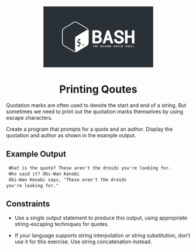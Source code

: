 <p align="center">
<img width="300" src="../bash-logo-dark.jpg" alt="Bash Logo">
</p>
<h1 align="center">Printing Qoutes</h1>

Quotation marks are often used to denote the start and end
of a string. But sometimes we need to print out the quotation
marks themselves by using escape characters.

Create a program that prompts for a quote and an author.
Display the quotation and author as shown in the example
output.

## Example Output

```
 What is the quote? These aren't the droids you're looking for.
 Who said it? Obi-Wan Kenobi
 Obi-Wan Kenobi says, "These aren't the droids
you're looking for."
```

## Constraints

- Use a single output statement to produce this output,
using appropriate string-escaping techniques for quotes.

- If your language supports string interpolation or string
substitution, don’t use it for this exercise. Use string
concatenation instead.
